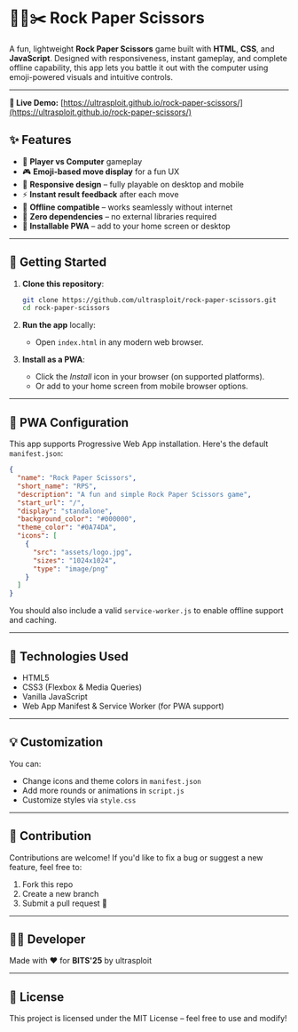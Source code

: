 # 🪸📄✂️ Rock Paper Scissors

A fun, lightweight **Rock Paper Scissors** game built with **HTML**, **CSS**, and **JavaScript**. Designed with responsiveness, instant gameplay, and complete offline capability, this app lets you battle it out with the computer using emoji-powered visuals and intuitive controls.

---

**🔗 Live Demo:** [https://ultrasploit.github.io/rock-paper-scissors/](https://ultrasploit.github.io/rock-paper-scissors/)

## ✨ Features

- 👤 **Player vs Computer** gameplay
- 🎮 **Emoji-based move display** for a fun UX
- 📱 **Responsive design** – fully playable on desktop and mobile
- ⚡ **Instant result feedback** after each move
- 💾 **Offline compatible** – works seamlessly without internet
- 🧹 **Zero dependencies** – no external libraries required
- 📲 **Installable PWA** – add to your home screen or desktop

---

## 🚀 Getting Started

1. **Clone this repository**:
   ```bash
   git clone https://github.com/ultrasploit/rock-paper-scissors.git
   cd rock-paper-scissors
   ```

2. **Run the app** locally:
   - Open `index.html` in any modern web browser.

3. **Install as a PWA**:
   - Click the *Install* icon in your browser (on supported platforms).
   - Or add to your home screen from mobile browser options.

---

## 📱 PWA Configuration

This app supports Progressive Web App installation. Here's the default `manifest.json`:

```json
{
  "name": "Rock Paper Scissors",
  "short_name": "RPS",
  "description": "A fun and simple Rock Paper Scissors game",
  "start_url": "/",
  "display": "standalone",
  "background_color": "#000000",
  "theme_color": "#0A74DA",
  "icons": [
    {
      "src": "assets/logo.jpg",
      "sizes": "1024x1024",
      "type": "image/png"
    }
  ]
}
```

You should also include a valid `service-worker.js` to enable offline support and caching.

---

## 🚰 Technologies Used

- HTML5
- CSS3 (Flexbox & Media Queries)
- Vanilla JavaScript
- Web App Manifest & Service Worker (for PWA support)

---

## 💡 Customization

You can:
- Change icons and theme colors in `manifest.json`
- Add more rounds or animations in `script.js`
- Customize styles via `style.css`

---

## 🤝 Contribution

Contributions are welcome! If you'd like to fix a bug or suggest a new feature, feel free to:
1. Fork this repo
2. Create a new branch
3. Submit a pull request 🚀

---

## 🧑‍💻 Developer

Made with ❤️ for **BITS'25** by ultrasploit

---

## 📜 License

This project is licensed under the MIT License – feel free to use and modify!
